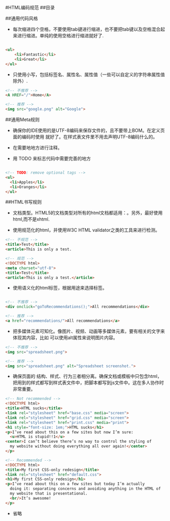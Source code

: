 #HTML编码规范
##目录

##通用代码风格
* 每次缩进四个空格，不要使用tab键进行缩进，也不要把tab键以及空格混合起来进行缩进。单纯的使用空格进行缩进就好了.
```html 

<ul>
    <li>Fantastic</li>
    <li>Great</li>
</ul>

```
* 只使用小写，包括标签名、属性名、属性值（一些可以自定义的字符串属性值除外）.
```html
<!-- 不推荐 -->
<A HREF="/">Home</A>

<!-- 推荐 -->
<img src="google.png" alt="Google">

```

##通用Meta规则
* 确保你的IDE使用的是UTF-8编码来保存文件的，且不要带上BOM。在定义页面的编码时使用<meta charset="utf-8"> 就好了。在样式表文件里不用去声明UTF-8编码什么的。

* 在需要地地方进行注释。

* 用 TODO 来标志代码中需要完善的地方
```html

<!-- TODO: remove optional tags -->
<ul>
  <li>Apples</li>
  <li>Oranges</li>
</ul>

```

##HTML书写规则

* 文档类型。HTML5的文档类型对所有的html文档都适用：<!doctype html>。另外，最好使用html,而不是xhtml.

* 使用规范化的html，并使用W3C HTML validator之类的工具来进行检测。
```html
<!-- 不规范 -->
<title>Test</title>
<article>This is only a test.

<!-- 规范 -->
<!DOCTYPE html>
<meta charset="utf-8">
<title>Test</title>
<article>This is only a test.</article>

```
* 使用语义化的html标签，根据用途来选择标签。
```html

<!-- 不推荐 -->
<div onclick="goToRecommendations();">All recommendations</div>

<!-- 推荐 -->
<a href="recommendations/">All recommendations</a>

```
* 把多媒体元素可知化。像图片、视频、动画等多媒体元素，要有相关的文字来体现其内容，比如<img> 可以使用alt属性来说明图片内容。
```html
<!-- 不推荐 -->
<img src="spreadsheet.png">

<!-- 推荐 -->
<img src="spreadsheet.png" alt="Spreadsheet screenshot.">

```
* 确保页面的 结构、样式、行为三者相分离。确保文档或模板中只包含html，把用到的样式都写到样式表文件中，把脚本都写到js文件中。这在多人协作时非常重要。
```html
<!-- Not recommended -->
<!DOCTYPE html>
<title>HTML sucks</title>
<link rel="stylesheet" href="base.css" media="screen">
<link rel="stylesheet" href="grid.css" media="screen">
<link rel="stylesheet" href="print.css" media="print">
<h1 style="font-size: 1em;">HTML sucks</h1>
<p>I’ve read about this on a few sites but now I’m sure:
  <u>HTML is stupid!!1</u>
<center>I can’t believe there’s no way to control the styling of
  my website without doing everything all over again!</center>
</p>

<!-- Recommended -->
<!DOCTYPE html>
<title>My first CSS-only redesign</title>
<link rel="stylesheet" href="default.css">
<h1>My first CSS-only redesign</h1>
<p>I’ve read about this on a few sites but today I’m actually
  doing it: separating concerns and avoiding anything in the HTML of
  my website that is presentational.
  <br/>It’s awesome!
</p>

```
* 省略<style>和<script>的type属性
* 优化标签。有些标签是不需要用到的，能少就少。可以参考下方链接来知道哪些标签是必须的，哪些又是多余的。
```html
<!-- Not recommended -->
<!DOCTYPE html>
<html>
  <head>
    <title>Spending money, spending bytes</title>
  </head>
  <body>
    <p>Sic.</p>
  </body>
</html>

<!-- Recommended -->
<!DOCTYPE html>
<title>Saving money, saving bytes</title>
<p>Qed.</p>

```
http://www.whatwg.org/specs/web-apps/current-work/multipage/syntax.html#syntax-tag-omission

##关于HTML代码的格式化

* 为每个块级元素或表格元素标签新起一行，并且对每个子元素进行缩进

```html

<blockquote>
  <p><em>Space</em>, the final frontier.</p>
</blockquote>
<ul>
  <li>Moe
  <li>Larry
  <li>Curly
</ul>
<table>
  <thead>
    <tr>
      <th scope="col">Income
      <th scope="col">Taxes
  <tbody>
    <tr>
      <td>$ 5.00
      <td>$ 4.50
</table>

```







